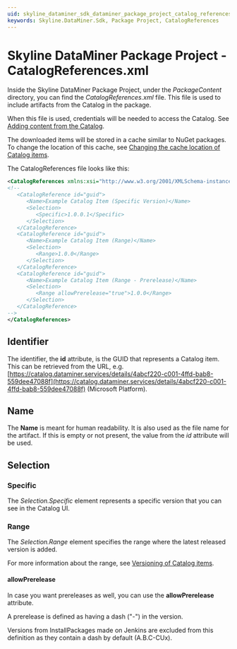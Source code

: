 ```yaml
---
uid: skyline_dataminer_sdk_dataminer_package_project_catalog_references
keywords: Skyline.DataMiner.Sdk, Package Project, CatalogReferences
---
```


# Skyline DataMiner Package Project - CatalogReferences.xml

Inside the Skyline DataMiner Package Project, under the *PackageContent* directory, you can find the *CatalogReferences.xml* file. This file is used to include artifacts from the Catalog in the package.

When this file is used, credentials will be needed to access the Catalog. See [Adding content from the Catalog](xref:skyline_dataminer_sdk_dataminer_package_project#adding-content-from-the-catalog).

The downloaded items will be stored in a cache similar to NuGet packages. To change the location of this cache, see [Changing the cache location of Catalog items](xref:skyline_dataminer_sdk_dataminer_package_project_advanced#changing-the-cache-location-of-catalog-items).

The CatalogReferences file looks like this:

```xml
<CatalogReferences xmlns:xsi="http://www.w3.org/2001/XMLSchema-instance" xmlns:xsd="http://www.w3.org/2001/XMLSchema" xmlns="http://www.skyline.be/catalogReferences">
<!--
   <CatalogReference id="guid">
      <Name>Example Catalog Item (Specific Version)</Name>
      <Selection>
         <Specific>1.0.0.1</Specific>
      </Selection>
   </CatalogReference>
   <CatalogReference id="guid">
      <Name>Example Catalog Item (Range)</Name>
      <Selection>
         <Range>1.0.0</Range>
      </Selection>
   </CatalogReference>
   <CatalogReference id="guid">
      <Name>Example Catalog Item (Range - Prerelease)</Name>
      <Selection>
         <Range allowPrerelease="true">1.0.0</Range>
      </Selection>
   </CatalogReference>
-->
</CatalogReferences>
```

## Identifier

The identifier, the **id** attribute, is the GUID that represents a Catalog item. This can be retrieved from the URL, e.g. [https://catalog.dataminer.services/details/4abcf220-c001-4ffd-bab8-559dee47088f](https://catalog.dataminer.services/details/4abcf220-c001-4ffd-bab8-559dee47088f) (Microsoft Platform).

## Name

The **Name** is meant for human readability. It is also used as the file name for the artifact. If this is empty or not present, the value from the *id* attribute will be used.

## Selection

### Specific

The *Selection.Specific* element represents a specific version that you can see in the Catalog UI.

### Range

The *Selection.Range* element specifies the range where the latest released version is added.

For more information about the range, see [Versioning of Catalog items](xref:About_Catalog#versioning-of-catalog-items).

#### allowPrerelease

In case you want prereleases as well, you can use the **allowPrerelease** attribute.

A prerelease is defined as having a dash ("-") in the version.

Versions from InstallPackages made on Jenkins are excluded from this definition as they contain a dash by default (A.B.C-CUx).
